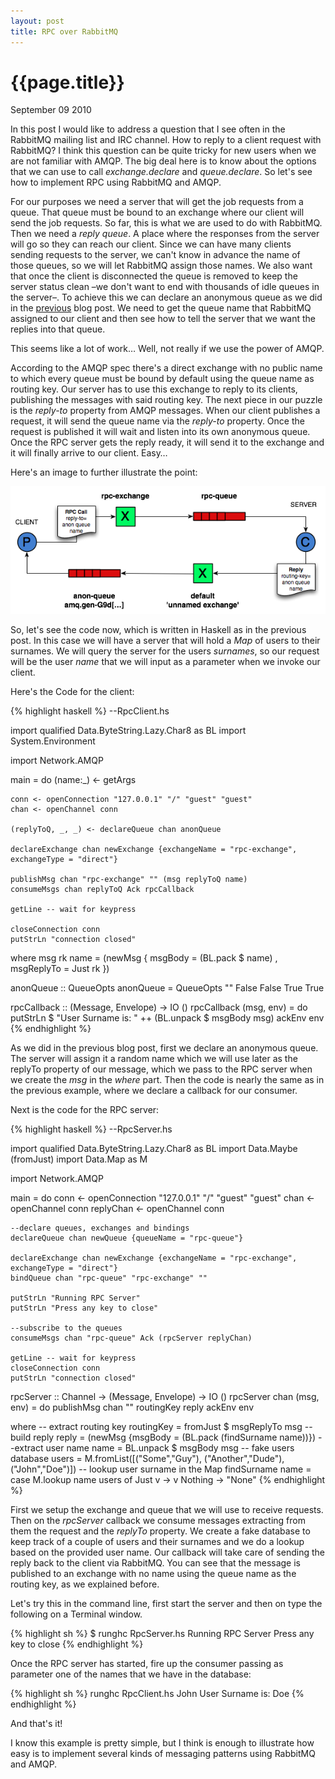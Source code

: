 ```yaml
---
layout: post
title: RPC over RabbitMQ
---
```


# {{page.title}} #

<span class="meta">September 09 2010</span>

In this post I would like to address a question that I see often in the RabbitMQ mailing list and IRC channel. How to reply to a client request with RabbitMQ? I think this question can be quite tricky for new users when we are not familiar with AMQP. The big deal here is to know about the options that we can use to call _exchange.declare_ and _queue.declare_. So let's see how to implement RPC using RabbitMQ and AMQP.

For our purposes we need a server that will get the job requests from a queue. That queue must be bound to an exchange where our client will send the job requests. So far, this is what we are used to do with RabbitMQ. Then we need a _reply queue_. A place where the responses from the server will go so they can reach our client. Since we can have many clients sending requests to the server, we can't know in advance the name of those queues, so we will let RabbitMQ assign those names. We also want that once the client is disconnected the queue is removed to keep the server status clean –we don't want to end with thousands of idle queues in the server–. To achieve this we can declare an anonymous queue as we did in the [previous](http://videlalvaro.github.com/2010/09/haskell-and-rabbitmq.html) blog post. We need to get the queue name that RabbitMQ assigned to our client and then see how to tell the server that we want the replies into that queue.

This seems like a lot of work… Well, not really if we use the power of AMQP.

According to the AMQP spec there's a direct exchange with no public name to which every queue must be bound by default using the queue name as routing key. Our server has to use this exchange to reply to its clients, publishing the messages with said routing key. The next piece in our puzzle is the _reply-to_ property from AMQP messages. When our client publishes a request, it will send the queue name via the _reply-to_ property. Once the request is published it will wait and listen into its own anonymous queue. Once the RPC server gets the reply ready, it will send it to the exchange and it will finally arrive to our client. Easy…

Here's an image to further illustrate the point:

![RPC Over RabbitMQ](/images/RPC-OverRMQ.png)

So, let's see the code now, which is written in Haskell as in the previous post. In this case we will have a server that will hold a _Map_ of users to their surnames. We will query the server for the users _surnames_, so our request will be the user _name_ that we will input as a parameter when we invoke our client.

Here's the Code for the client:

{% highlight haskell %}
--RpcClient.hs

import qualified Data.ByteString.Lazy.Char8 as BL
import          System.Environment

import Network.AMQP

main = do
    (name:_) <- getArgs
  
    conn <- openConnection "127.0.0.1" "/" "guest" "guest"
    chan <- openChannel conn
  
    (replyToQ, _, _) <- declareQueue chan anonQueue
  
    declareExchange chan newExchange {exchangeName = "rpc-exchange", exchangeType = "direct"}
    
    publishMsg chan "rpc-exchange" "" (msg replyToQ name)
    consumeMsgs chan replyToQ Ack rpcCallback
    
    getLine -- wait for keypress
    
    closeConnection conn
    putStrLn "connection closed"
    
  where
    msg rk name = (newMsg { msgBody = (BL.pack $ name)
                  , msgReplyTo = Just rk })
    
anonQueue :: QueueOpts
anonQueue = QueueOpts "" False False True True
  
rpcCallback :: (Message, Envelope) -> IO ()
rpcCallback (msg, env) = do
    putStrLn $ "User Surname is: " ++ (BL.unpack $ msgBody msg)
    ackEnv env
{% endhighlight %}

As we did in the previous blog post, first we declare an anonymous queue. The server will assign it a random name which we will use later as the replyTo property of our message, which we pass to the RPC server when we create the _msg_ in the _where_ part. Then the code is nearly the same as in the previous example, where we declare a callback for our consumer.

Next is the code for the RPC server:

{% highlight haskell %}
--RpcServer.hs

import qualified Data.ByteString.Lazy.Char8 as BL
import Data.Maybe (fromJust)
import Data.Map as M

import Network.AMQP

main = do
    conn      <- openConnection "127.0.0.1" "/" "guest" "guest"
    chan      <- openChannel conn
    replyChan <- openChannel conn
    
    --declare queues, exchanges and bindings
    declareQueue chan newQueue {queueName = "rpc-queue"}
    
    declareExchange chan newExchange {exchangeName = "rpc-exchange", exchangeType = "direct"}
    bindQueue chan "rpc-queue" "rpc-exchange" ""
    
    putStrLn "Running RPC Server"
    putStrLn "Press any key to close"

    --subscribe to the queues
    consumeMsgs chan "rpc-queue" Ack (rpcServer replyChan)
    
    getLine -- wait for keypress
    closeConnection conn
    putStrLn "connection closed"
    
rpcServer :: Channel -> (Message, Envelope) -> IO ()
rpcServer chan (msg, env) = do
  publishMsg chan "" routingKey reply
  ackEnv env

  where
		-- extract routing key
    routingKey = fromJust $ msgReplyTo msg
		-- build reply
    reply  = (newMsg {msgBody = (BL.pack (findSurname name))})
		--extract user name
    name = BL.unpack $ msgBody msg
		-- fake users database
    users = M.fromList([("Some","Guy"), ("Another","Dude"), ("John","Doe")])
		-- lookup user surname in the Map
    findSurname name = 
      case M.lookup name users of
        Just v  -> v
        Nothing -> "None"
{% endhighlight %}

First we setup the exchange and queue that we will use to receive requests. Then on the _rpcServer_ callback we consume messages extracting from them the request and the _replyTo_ property. We create a fake database to keep track of a couple of users and their surnames and we do a lookup based on the provided user name. Our callback will take care of sending the reply back to the client via RabbitMQ. You can see that the message is published to an exchange with no name using the queue name as the routing key, as we explained before.

Let's try this in the command line, first start the server and then on type the following on a Terminal window.

{% highlight sh %}
$ runghc RpcServer.hs
Running RPC Server
Press any key to close
{% endhighlight %}

Once the RPC server has started, fire up the consumer passing as parameter one of the names that we have in the database:

{% highlight sh %}
runghc RpcClient.hs John
User Surname is: Doe
{% endhighlight %}

And that's it!

I know this example is pretty simple, but I think is enough to illustrate how easy is to implement several kinds of messaging patterns using RabbitMQ and AMQP.